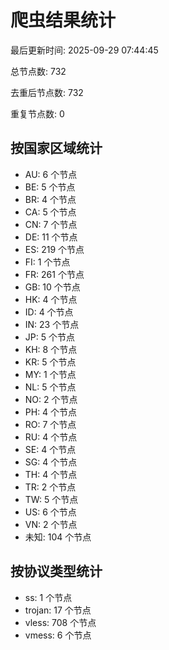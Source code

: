 # 爬虫结果统计

最后更新时间: 2025-09-29 07:44:45

总节点数: 732

去重后节点数: 732

重复节点数: 0

## 按国家区域统计

- AU: 6 个节点
- BE: 5 个节点
- BR: 4 个节点
- CA: 5 个节点
- CN: 7 个节点
- DE: 11 个节点
- ES: 219 个节点
- FI: 1 个节点
- FR: 261 个节点
- GB: 10 个节点
- HK: 4 个节点
- ID: 4 个节点
- IN: 23 个节点
- JP: 5 个节点
- KH: 8 个节点
- KR: 5 个节点
- MY: 1 个节点
- NL: 5 个节点
- NO: 2 个节点
- PH: 4 个节点
- RO: 7 个节点
- RU: 4 个节点
- SE: 4 个节点
- SG: 4 个节点
- TH: 4 个节点
- TR: 2 个节点
- TW: 5 个节点
- US: 6 个节点
- VN: 2 个节点
- 未知: 104 个节点

## 按协议类型统计

- ss: 1 个节点
- trojan: 17 个节点
- vless: 708 个节点
- vmess: 6 个节点
